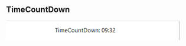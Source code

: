 
## TimeCountDown
![image](https://github.com/TerryLee7788/react-time-count-down/blob/master/public/TimeCountDown.gif)
